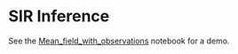 # SIR Inference

See the [Mean_field_with_observations](Mean_field_with_observations.ipynb) notebook for a demo.
